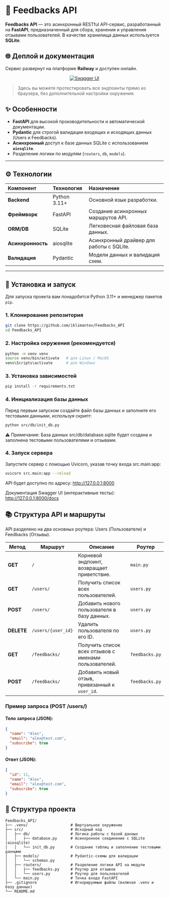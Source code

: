# 🤖 Feedbacks API

**Feedbacks API** — это асинхронный RESTful API-сервис, разработанный на **FastAPI**, предназначенный для сбора, хранения и управления отзывами пользователей. В качестве хранилища данных используется **SQLite**.


## 🌐 Деплой и документация
Сервис развернут на платформе **Railway** и доступен онлайн.

<p align="center">
  <a href="https://feedbacksapi-production.up.railway.app/docs" target="_blank">
    <img src="https://img.shields.io/badge/%20Открыть%20Swagger%20UI-0088ff?style=for-the-badge&logo=fastapi&logoColor=white" alt="Swagger UI">
  </a>
</p>

> Здесь вы можете протестировать все эндпоинты прямо из браузера, без дополнительной настройки окружения.

## ✨ Особенности

* **FastAPI** для высокой производительности и автоматической документации.
* **Pydantic** для строгой валидации входящих и исходящих данных (Users и Feedbacks).
* **Асинхронный** доступ к базе данных SQLite с использованием **`aiosqlite`**.
* Разделение логики по модулям (`routers`, `db`, `models`).

***

## ⚙️ Технологии

| Компонент | Технология | Назначение |
| :--- | :--- | :--- |
| **Backend** | Python 3.11+ | Основной язык разработки. |
| **Фреймворк** | FastAPI | Создание асинхронных маршрутов API. |
| **ORM/DB** | SQLite | Легковесная файловая база данных. |
| **Асинхронность** | aiosqlite | Асинхронный драйвер для работы с SQLite. |
| **Валидация** | Pydantic | Модели данных и валидация схем. |

***

## 🚀 Установка и запуск

Для запуска проекта вам понадобится Python 3.11+ и менеджер пакетов `pip`.

### 1. Клонирование репозитория

```bash
git clone https://github.com/iklimantov/Feedbacks_API
cd Feedbacks_API
```

### 2. Настройка окружения (рекомендуется)

```bash
python -m venv venv
source venv/bin/activate   # для Linux / MacOS
venv\Scripts\activate      # для Windows
```

### 3. Установка зависимостей
```bash
pip install -r requirements.txt
```


### 4. Инициализация базы данных

Перед первым запуском создайте файл базы данных и заполните его тестовыми данными, используя скрипт:

```bash
python src/db/init_db.py
```

⚠️ Примечание: База данных src/db/database.sqlite будет создана и заполнена тестовыми пользователями и отзывами.

### 4. Запуск сервера

Запустите сервер с помощью Uvicorn, указав точку входа src.main:app:
```bash
uvicorn src.main:app --reload
```

API будет доступно по адресу: http://127.0.0.1:8000

Документация Swagger UI (интерактивные тесты): http://127.0.0.1:8000/docs

## 📚 Структура API и маршруты

API разделено на два основных роутера: Users (Пользователи) и Feedbacks (Отзывы).

| Метод    | Маршрут            | Описание                                              | Роутер         |
|----------| ----------------- | ---------------------------------------------------- | -------------- |
| **GET** | `/`               | Корневой эндпоинт, возвращает приветствие.          | `main.py`      |
| **GET** | `/users/`         | Получить список всех пользователей.                 | `users.py`     |
| **POST** | `/users/`         | Добавить нового пользователя в базу данных.         | `users.py`     |
| **DELETE** | `/users/{user_id}`| Удалить пользователя по его ID.                     | `users.py`     |
| **GET** | `/feedbacks/`     | Получить список всех отзывов с именами пользователей.| `feedbacks.py` |
| **POST** | `/feedbacks/`     | Добавить новый отзыв, привязанный к `user_id`.      | `feedbacks.py` |


### Пример запроса (POST /users/)

#### Тело запроса (JSON):

```json
{
  "name": "Alex",
  "email": "alex@test.com",
  "subscribe": true
}
```
#### Ответ (JSON):
```json
{
  "id": 11,
  "name": "Alex",
  "email": "alex@test.com",
  "subscribe": true
}
```
## 📂 Структура проекта
```
Feedbacks_API/
├── .venv/                   # Виртуальное окружение
├── src/                     # Исходный код
│   ├── db/                  # Логика работы с базой данных
│   │   ├── database.py      # Асинхронное соединение с SQLite (aiosqlite)
│   │   └── init_db.py       # Создание таблиц и заполнение тестовыми данными
│   ├── models/              # Pydantic-схемы для валидации
│   │   └── schemas.py
│   ├── routers/             # Разделение логики API на модули
│   │   ├── feedbacks.py     # Роутер для отзывов
│   │   └── users.py         # Роутер для пользователей
│   └── main.py              # Точка входа FastAPI
├── .gitignore               # Игнорируемые файлы (включая .venv и базу данных)
└── README.md
```

